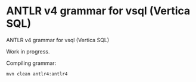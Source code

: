 # ANTLR v4 grammar for vsql (Vertica SQL)

ANTLR v4 grammar for vsql (Vertica SQL)

Work in progress.

Compiling grammar:

```
mvn clean antlr4:antlr4
```
